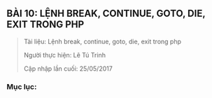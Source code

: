 ## BÀI 10: LỆNH BREAK, CONTINUE, GOTO, DIE, EXIT TRONG PHP

> Tài liệu: Lệnh break, continue, goto, die, exit trong php
> 
> Người thực hiện: Lê Tú Trinh
>
> Cập nhập lần cuối: 25/05/2017

### Mục lục: